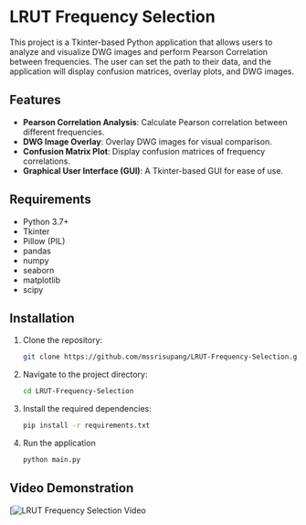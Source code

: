 # LRUT Frequency Selection

This project is a Tkinter-based Python application that allows users to analyze and visualize DWG images and perform Pearson Correlation between frequencies. The user can set the path to their data, and the application will display confusion matrices, overlay plots, and DWG images.

## Features

- **Pearson Correlation Analysis**: Calculate Pearson correlation between different frequencies.
- **DWG Image Overlay**: Overlay DWG images for visual comparison.
- **Confusion Matrix Plot**: Display confusion matrices of frequency correlations.
- **Graphical User Interface (GUI)**: A Tkinter-based GUI for ease of use.

## Requirements

- Python 3.7+
- Tkinter
- Pillow (PIL)
- pandas
- numpy
- seaborn
- matplotlib
- scipy

## Installation

1. Clone the repository:

   ```bash
   git clone https://github.com/mssrisupang/LRUT-Frequency-Selection.git

2. Navigate to the project directory:
   
   ```bash
   cd LRUT-Frequency-Selection

4. Install the required dependencies:
   
    ```bash
   pip install -r requirements.txt

5. Run the application
   
   ```bash
   python main.py


## Video Demonstration
[![LRUT Frequency Selection Video](https://youtu.be/tqYm0su9Kwc?si=PDZegWkb1IwHy6_z)



